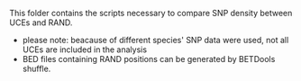 This folder contains the scripts necessary to compare SNP density between UCEs and RAND.
- please note: beacause of different species' SNP data were used, not all UCEs are included  in the analysis
- BED files containing RAND positions can be generated by BETDools shuffle.
